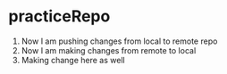 # practiceRepo

1. Now I am pushing changes from local to remote repo
2. Now I am making changes from remote to local 
3. Making change here as well
